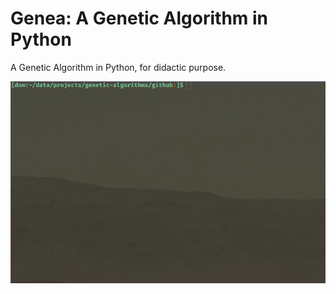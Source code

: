 # Genea: A Genetic Algorithm in Python

A Genetic Algorithm in Python, for didactic purpose.

![Demo](demo.gif?raw=true)

